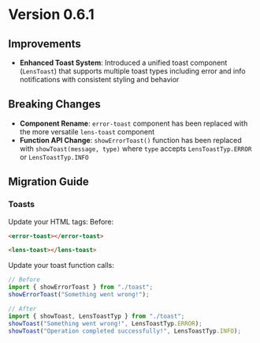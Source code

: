 # Version 0.6.1

## Improvements

- **Enhanced Toast System**: Introduced a unified toast component (`LensToast`) that supports multiple toast types including error and info notifications with consistent styling and behavior

## Breaking Changes

- **Component Rename**: `error-toast` component has been replaced with the more versatile `lens-toast` component
- **Function API Change**: `showErrorToast()` function has been replaced with `showToast(message, type)` where `type` accepts `LensToastTyp.ERROR` or `LensToastTyp.INFO`

## Migration Guide

### Toasts

Update your HTML tags:
Before:

```html
<error-toast></error-toast>
```

```html
<lens-toast></lens-toast>
```

Update your toast function calls:

```typescript
// Before
import { showErrorToast } from "./toast";
showErrorToast("Something went wrong!");

// After
import { showToast, LensToastTyp } from "./toast";
showToast("Something went wrong!", LensToastTyp.ERROR);
showToast("Operation completed successfully!", LensToastTyp.INFO);
```
